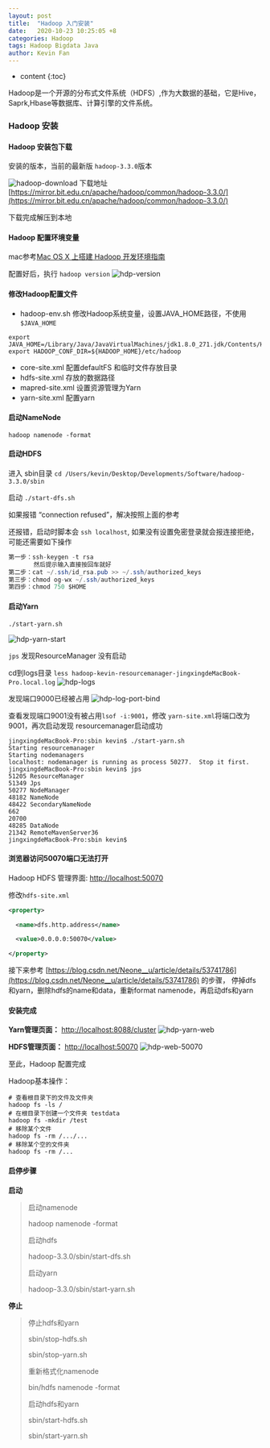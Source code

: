 ```yaml
---
layout: post
title:  "Hadoop 入门安装"
date:   2020-10-23 10:25:05 +8
categories: Hadoop
tags: Hadoop Bigdata Java
author: Kevin Fan
---
```


* content
{:toc}

Hadoop是一个开源的分布式文件系统（HDFS）,作为大数据的基础，它是Hive，Saprk,Hbase等数据库、计算引擎的文件系统。

<!-- more -->

### Hadoop 安装

#### Hadoop 安装包下载

安装的版本，当前的最新版 `hadoop-3.3.0`版本

![hadoop-download](../images/bigdata/hadoop/hadoop-download.jpg)
下载地址[https://mirror.bit.edu.cn/apache/hadoop/common/hadoop-3.3.0/](https://mirror.bit.edu.cn/apache/hadoop/common/hadoop-3.3.0/)

下载完成解压到本地

#### Hadoop 配置环境变量

mac参考[Mac OS X 上搭建 Hadoop 开发环境指南](https://zhuanlan.zhihu.com/p/33117305)

配置好后，执行 `hadoop version`
![hdp-version](../images/bigdata/hadoop/hdp-version.jpg)

#### 修改Hadoop配置文件

* hadoop-env.sh
修改Hadoop系统变量，设置JAVA_HOME路径，不使用 `$JAVA_HOME`
```shell script
export JAVA_HOME=/Library/Java/JavaVirtualMachines/jdk1.8.0_271.jdk/Contents/Home
export HADOOP_CONF_DIR=${HADOOP_HOME}/etc/hadoop
```
* core-site.xml
配置defaultFS 和临时文件存放目录
* hdfs-site.xml
存放的数据路径
* mapred-site.xml
设置资源管理为Yarn
* yarn-site.xml
配置yarn

#### 启动NameNode

`hadoop namenode -format`

#### 启动HDFS

进入 sbin目录 `cd /Users/kevin/Desktop/Developments/Software/hadoop-3.3.0/sbin`

启动 `./start-dfs.sh`

如果报错 “connection refused”，解决按照上面的参考

还报错，启动时脚本会 `ssh localhost`, 如果没有设置免密登录就会报连接拒绝，可能还需要如下操作
```java
第一步：ssh-keygen -t rsa 
       然后提示输入直接按回车就好
第二步：cat ~/.ssh/id_rsa.pub >> ~/.ssh/authorized_keys
第三步：chmod og-wx ~/.ssh/authorized_keys
第四步：chmod 750 $HOME 
```

#### 启动Yarn

`./start-yarn.sh`

![hdp-yarn-start](../images/bigdata/hadoop/hdp-yarn-start.jpg)

`jps` 发现ResourceManager 没有启动

cd到logs目录
`less hadoop-kevin-resourcemanager-jingxingdeMacBook-Pro.local.log`
![hdp-logs](../images/bigdata/hadoop/hdp-logs.jpg)

发现端口9000已经被占用
![hdp-log-port-bind](../images/bigdata/hadoop/hdp-log-port-bind.jpg)

查看发现端口9001没有被占用`lsof -i:9001`，修改 `yarn-site.xml`将端口改为9001，再次启动发现 resourcemanager启动成功

```shell script
jingxingdeMacBook-Pro:sbin kevin$ ./start-yarn.sh
Starting resourcemanager
Starting nodemanagers
localhost: nodemanager is running as process 50277.  Stop it first.
jingxingdeMacBook-Pro:sbin kevin$ jps
51205 ResourceManager
51349 Jps
50277 NodeManager
48182 NameNode
48422 SecondaryNameNode
662
20700
48285 DataNode
21342 RemoteMavenServer36
jingxingdeMacBook-Pro:sbin kevin$
```

#### 浏览器访问50070端口无法打开

Hadoop HDFS 管理界面: [http://localhost:50070](http://localhost:50070)

修改`hdfs-site.xml`
```xml
<property>

  <name>dfs.http.address</name>

  <value>0.0.0.0:50070</value>

</property>
```
接下来参考 [https://blog.csdn.net/Neone__u/article/details/53741786](https://blog.csdn.net/Neone__u/article/details/53741786) 的步骤，
停掉dfs和yarn，删除hdfs的name和data，重新format namenode，再启动dfs和yarn

#### 安装完成

**Yarn管理页面：** [http://localhost:8088/cluster](http://localhost:8088/cluster)
![hdp-yarn-web](../images/bigdata/hadoop/hdp-yarn-web.jpg)

**HDFS管理页面：** [http://localhost:50070](http://localhost:50070)
![hdp-web-50070](../images/bigdata/hadoop/hdp-web-50070.jpg)

至此，Hadoop 配置完成

Hadoop基本操作：
```shell script
# 查看根目录下的文件及文件夹
hadoop fs -ls /
# 在根目录下创建一个文件夹 testdata　　　　 
hadoop fs -mkdir /test
# 移除某个文件
hadoop fs -rm /.../...
# 移除某个空的文件夹
hadoop fs -rm /...
```

#### 启停步骤

**启动**

> 启动namenode
>
>hadoop namenode -format
>
>
> 启动hdfs
>
>hadoop-3.3.0/sbin/start-dfs.sh
>
>
> 启动yarn
>
>hadoop-3.3.0/sbin/start-yarn.sh

**停止**

> 停止hdfs和yarn
>
>sbin/stop-hdfs.sh
>
>sbin/stop-yarn.sh
>
>
>重新格式化namenode
>
>bin/hdfs namenode -format
>
>
>启动hdfs和yarn
>
>sbin/start-hdfs.sh
>
>sbin/start-yarn.sh